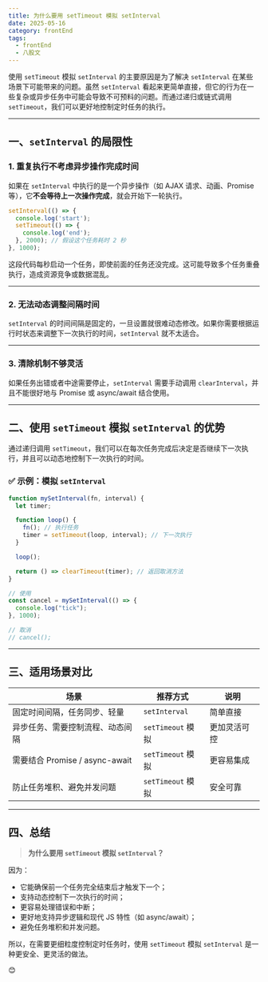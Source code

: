 ```yaml
---
title: 为什么要用 setTimeout 模拟 setInterval
date: 2025-05-16
category: frontEnd
tags:
  - frontEnd
  - 八股文 
---
```


使用 `setTimeout` 模拟 `setInterval` 的主要原因是为了解决 `setInterval` 在某些场景下可能带来的问题。虽然 `setInterval` 看起来更简单直接，但它的行为在一些复杂或异步任务中可能会导致不可预料的问题。而通过递归或链式调用 `setTimeout`，我们可以更好地控制定时任务的执行。

---

## 一、`setInterval` 的局限性

### 1. **重复执行不考虑异步操作完成时间**
如果在 `setInterval` 中执行的是一个异步操作（如 AJAX 请求、动画、Promise 等），它**不会等待上一次操作完成**，就会开始下一轮执行。

```js
setInterval(() => {
  console.log('start');
  setTimeout(() => {
    console.log('end');
  }, 2000); // 假设这个任务耗时 2 秒
}, 1000);
```

这段代码每秒启动一个任务，即使前面的任务还没完成。这可能导致多个任务重叠执行，造成资源竞争或数据混乱。

---

### 2. **无法动态调整间隔时间**
`setInterval` 的时间间隔是固定的，一旦设置就很难动态修改。如果你需要根据运行时状态来调整下一次执行的时间，`setInterval` 就不太适合。

---

### 3. **清除机制不够灵活**
如果任务出错或者中途需要停止，`setInterval` 需要手动调用 `clearInterval`，并且不能很好地与 Promise 或 async/await 结合使用。

---

## 二、使用 `setTimeout` 模拟 `setInterval` 的优势

通过递归调用 `setTimeout`，我们可以在每次任务完成后决定是否继续下一次执行，并且可以动态地控制下一次执行的时间。

### ✅ 示例：模拟 `setInterval`

```js
function mySetInterval(fn, interval) {
  let timer;

  function loop() {
    fn(); // 执行任务
    timer = setTimeout(loop, interval); // 下一次执行
  }

  loop();

  return () => clearTimeout(timer); // 返回取消方法
}

// 使用
const cancel = mySetInterval(() => {
  console.log("tick");
}, 1000);

// 取消
// cancel();
```

---

## 三、适用场景对比

| 场景 | 推荐方式 | 说明 |
|------|----------|------|
| 固定时间间隔，任务同步、轻量 | `setInterval` | 简单直接 |
| 异步任务、需要控制流程、动态间隔 | `setTimeout` 模拟 | 更加灵活可控 |
| 需要结合 Promise / async-await | `setTimeout` 模拟 | 更容易集成 |
| 防止任务堆积、避免并发问题 | `setTimeout` 模拟 | 安全可靠 |

---

## 四、总结

> **为什么要用 `setTimeout` 模拟 `setInterval`？**

因为：

- 它能确保前一个任务完全结束后才触发下一个；
- 支持动态控制下一次执行的时间；
- 更容易处理错误和中断；
- 更好地支持异步逻辑和现代 JS 特性（如 async/await）；
- 避免任务堆积和并发问题。

所以，在需要更细粒度控制定时任务时，使用 `setTimeout` 模拟 `setInterval` 是一种更安全、更灵活的做法。

😊